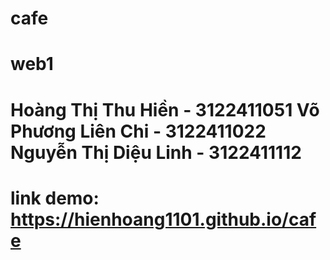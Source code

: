 # cafe
# web1
# Hoàng Thị Thu Hiền - 3122411051 Võ Phương Liên Chi - 3122411022 Nguyễn Thị Diệu Linh - 3122411112
# link demo: https://hienhoang1101.github.io/cafe
 
 
